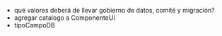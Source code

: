 - qué valores deberá de llevar gobierno de datos, comité y migración?
- agregar catalogo a ComponenteUI
- tipoCampoDB